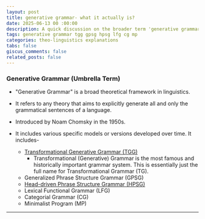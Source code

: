 ```yaml
---
layout: post
title: generative grammar- what it actually is?
date: 2025-06-13 00 :00:00
description: A quick discussion on the broader term 'generative grammar'
tags: generative grammar tgg gpsg hpsg lfg cg mp
categories: theo-linguistics explanations
tabs: false
giscus_comments: false
related_posts: false
---
```



### Generative Grammar (Umbrella Term)
- "Generative Grammar" is a broad theoretical framework in linguistics.

- It refers to any theory that aims to explicitly generate all and only the grammatical sentences of a language.

- Introduced by Noam Chomsky in the 1950s.

- It includes various specific models or versions developed over time. It includes- 
    - <a href="../_posts/2025-06-14-understanding-tgg.md">Transformational Generative Grammar (TGG)</a>
        - Transformational (Generative) Grammar is the most famous and historically important grammar system. This is essentially just the full name for Transformational Grammar (TG).
    - Generalized Phrase Structure Grammar (GPSG)
    - <a href="2025-06-14-understanding-hpsg.md">Head-driven Phrase Structure Grammar (HPSG)</a>
    - Lexical Functional Grammar (LFG)
    - Categorial Grammar (CG)
    - Minimalist Program (MP)

<hr>